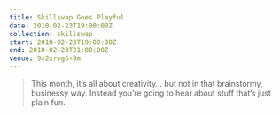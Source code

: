 ```yaml
---
title: Skillswap Goes Playful
date: 2010-02-23T19:00:00Z
collection: skillswap
start: 2010-02-23T19:00:00Z
end: 2010-02-23T21:00:00Z
venue: 9c2xrvg6+9m
---
```

> This month, it’s all about creativity… but not in that brainstormy, businessy way. Instead you’re going to hear about stuff that’s just plain fun.
